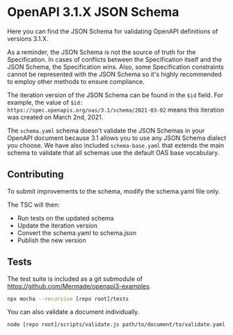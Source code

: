 # OpenAPI 3.1.X JSON Schema

Here you can find the JSON Schema for validating OpenAPI definitions of versions
3.1.X.

As a reminder, the JSON Schema is not the source of truth for the Specification.
In cases of conflicts between the Specification itself and the JSON Schema, the
Specification wins. Also, some Specification constraints cannot be represented
with the JSON Schema so it's highly recommended to employ other methods to
ensure compliance.

The iteration version of the JSON Schema can be found in the `$id` field. For
example, the value of `$id: https://spec.openapis.org/oas/3.1/schema/2021-03-02`
means this iteration was created on March 2nd, 2021.

The `schema.yaml` schema doesn't validate the JSON Schemas in your OpenAPI
document because 3.1 allows you to use any JSON Schema dialect you choose. We
have also included `schema-base.yaml` that extends the main schema to validate
that all schemas use the default OAS base vocabulary.

## Contributing
To submit improvements to the schema, modify the schema.yaml file only.

The TSC will then:
- Run tests on the updated schema
- Update the iteration version
- Convert the schema.yaml to schema.json
- Publish the new version

## Tests
The test suite is included as a git submodule of https://github.com/Mermade/openapi3-examples.

```bash
npx mocha --recursive [repo root]/tests
```

You can also validate a document individually.

```bash
node [repo root]/scripts/validate.js path/to/document/to/validate.yaml
```
